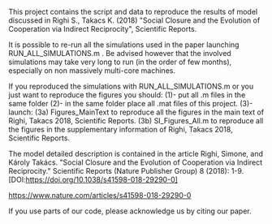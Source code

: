 This project contains the script and data to reproduce the results of model discussed in Righi S., Takacs K. (2018) "Social Closure and the Evolution of Cooperation via Indirect Reciprocity", Scientific Reports.

It is possible to re-run all the simulations used in the paper launching RUN_ALL_SIMULATIONS.m . Be advised however that the involved simulations may take very long to run (in the order of few months), especially on non massively multi-core machines. 

If you reproduced the simulations with RUN_ALL_SIMULATIONS.m or you just want to reproduce the figures you should:
(1)- put all .m files in the same folder
(2)- in the same folder place all .mat files of this project.
(3)- launch:
	(3a) Figures_MainText to reproduce all the figures in the main text of  Righi, Takacs 2018, Scientific Reports.
	(3b) SI_Figures_All.m to reproduce all the figures in the supplementary information of  Righi, Takacs 2018, Scientific Reports.

The model detailed description is contained in the article Righi, Simone, and Károly Takács. "Social Closure and the Evolution of Cooperation via Indirect Reciprocity." Scientific Reports (Nature Publisher Group) 8 (2018): 1-9. [DOI:https://doi.org/10.1038/s41598-018-29290-0]

https://www.nature.com/articles/s41598-018-29290-0

If you use parts of our code, please acknowledge us by citing our paper.
